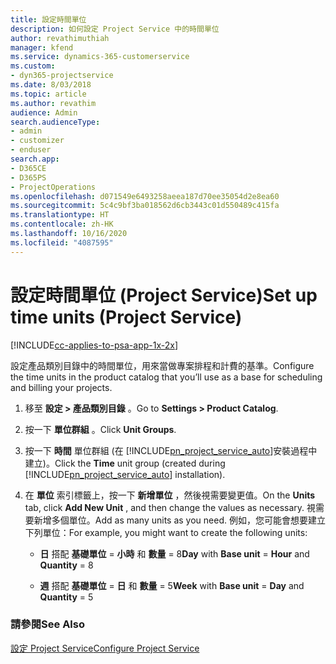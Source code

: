 ```yaml
---
title: 設定時間單位
description: 如何設定 Project Service 中的時間單位
author: revathimuthiah
manager: kfend
ms.service: dynamics-365-customerservice
ms.custom:
- dyn365-projectservice
ms.date: 8/03/2018
ms.topic: article
ms.author: revathim
audience: Admin
search.audienceType:
- admin
- customizer
- enduser
search.app:
- D365CE
- D365PS
- ProjectOperations
ms.openlocfilehash: d071549e6493258aeea187d70ee35054d2e8ea60
ms.sourcegitcommit: 5c4c9bf3ba018562d6cb3443c01d550489c415fa
ms.translationtype: HT
ms.contentlocale: zh-HK
ms.lasthandoff: 10/16/2020
ms.locfileid: "4087595"
---
```

# <a name="set-up-time-units-project-service"></a><span data-ttu-id="ad611-103">設定時間單位 (Project Service)</span><span class="sxs-lookup"><span data-stu-id="ad611-103">Set up time units (Project Service)</span></span>

[!INCLUDE[cc-applies-to-psa-app-1x-2x](../includes/cc-applies-to-psa-app-1x-2x.md)]

<span data-ttu-id="ad611-104">設定產品類別目錄中的時間單位，用來當做專案排程和計費的基準。</span><span class="sxs-lookup"><span data-stu-id="ad611-104">Configure the time units in the product catalog that you’ll use as a base for scheduling and billing your projects.</span></span>  
  
1. <span data-ttu-id="ad611-105">移至 **設定 > 產品類別目錄** 。</span><span class="sxs-lookup"><span data-stu-id="ad611-105">Go to **Settings > Product Catalog**.</span></span>  
  
2. <span data-ttu-id="ad611-106">按一下 **單位群組** 。</span><span class="sxs-lookup"><span data-stu-id="ad611-106">Click **Unit Groups**.</span></span>  
  
3. <span data-ttu-id="ad611-107">按一下 **時間** 單位群組 (在 [!INCLUDE[pn_project_service_auto](../includes/pn-project-service-auto.md)]安裝過程中建立)。</span><span class="sxs-lookup"><span data-stu-id="ad611-107">Click the **Time** unit group (created during [!INCLUDE[pn_project_service_auto](../includes/pn-project-service-auto.md)] installation).</span></span>  
  
4. <span data-ttu-id="ad611-108">在 **單位** 索引標籤上，按一下 **新增單位** ，然後視需要變更值。</span><span class="sxs-lookup"><span data-stu-id="ad611-108">On the **Units** tab, click **Add New Unit** , and then change the values as necessary.</span></span> <span data-ttu-id="ad611-109">視需要新增多個單位。</span><span class="sxs-lookup"><span data-stu-id="ad611-109">Add as many units as you need.</span></span> <span data-ttu-id="ad611-110">例如，您可能會想要建立下列單位：</span><span class="sxs-lookup"><span data-stu-id="ad611-110">For example, you might want to create the following units:</span></span>  
  
   - <span data-ttu-id="ad611-111">**日** 搭配 **基礎單位** = **小時** 和 **數量** = 8</span><span class="sxs-lookup"><span data-stu-id="ad611-111">**Day** with **Base unit** = **Hour** and **Quantity** = 8</span></span>  
  
   - <span data-ttu-id="ad611-112">**週** 搭配 **基礎單位** = **日** 和 **數量** = 5</span><span class="sxs-lookup"><span data-stu-id="ad611-112">**Week** with **Base unit** = **Day** and **Quantity** = 5</span></span>  
  
### <a name="see-also"></a><span data-ttu-id="ad611-113">請參閱</span><span class="sxs-lookup"><span data-stu-id="ad611-113">See Also</span></span>  
 [<span data-ttu-id="ad611-114">設定 Project Service</span><span class="sxs-lookup"><span data-stu-id="ad611-114">Configure Project Service</span></span>](../psa/configure.md)
